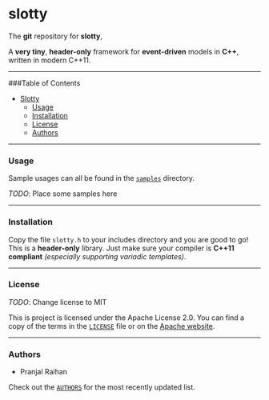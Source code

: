 slotty
===

The **git** repository for **slotty**,

A **very tiny**, **header-only** framework for **event-driven** models in **C++**, written in modern C++11.

***

###Table of Contents

* [Slotty](#slotty)
    * [Usage](#usage)
    * [Installation](#installation)
    * [License](#license)
    * [Authors](#authors)

***

### Usage

Sample usages can all be found in the [`samples`](samples) directory.

*TODO*: Place some samples here

***

### Installation

Copy the file `slotty.h` to your includes directory and you are good to go! This is a **header-only** library. Just make sure your compiler is **C++11 compliant** *(especially supporting variadic templates)*.

***

### License

*TODO*: Change license to MIT

This is project is licensed under the Apache License 2.0. You can find a copy of the terms in the [`LICENSE`](LICENSE) file or on the [Apache website](http://www.apache.org/licenses/LICENSE-2.0.html).

***

### Authors

* Pranjal Raihan

Check out the [`AUTHORS`](AUTHORS) for the most recently updated list.